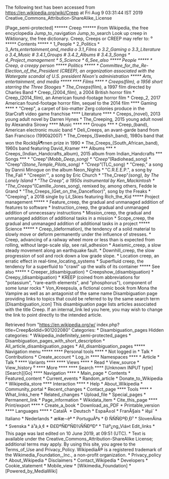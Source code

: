 The following text has been accessed from https://en.wikipedia.org/wiki/Creep at Fri Aug 9 03:31:44 IST 2019
Creative_Commons_Attribution-ShareAlike_License


















[Page_semi-protected]
****** Creep ******
From Wikipedia, the free encyclopedia
Jump_to_navigation Jump_to_search
 Look up creep in Wiktionary, the free dictionary.
Creep, Creeps or CREEP may refer to:
⁰
***** Contents *****
    * 1_People
    * 2_Politics
    * 3_Arts,_entertainment,_and_media
          o 3.1_Films
          o 3.2_Gaming
          o 3.3_Literature
          o 3.4_Music
                # 3.4.1_Groups
                # 3.4.2_Albums
                # 3.4.3_Songs
    * 4_Project_management
    * 5_Science
    * 6_See_also
***** People *****
    * Creep, a creepy person
***** Politics *****
    * Committee_for_the_Re-Election_of_the_President (CREEP), an organization
      associated with the Watergate scandal of U.S. president Nixon's
      administration
***** Arts, entertainment, and media *****
**** Films ****
    * Creeps_(film), a 1956 short starring the Three Stooges
    * The_Creeps_(film), a 1997 film directed by Charles Band
    * Creep_(2004_film), a 2004 British horror film
    * Creep_(2014_film), an American found-footage horror film
    * Creep_2, 2017 American found-footage horror film, sequel to the 2014 film
**** Gaming ****
    * "Creep", a carpet of bio-matter Zerg colonies produce in the StarCraft
      video game franchise
**** Literature ****
    * Creeps_(novel), 2013 young adult novel by Darren Hynes
    * The_Creeping, 2015 young adult novel by Alexandra Sirowy
**** Music ****
*** Groups ***
    * Creep_(band), American electronic music band
    * Deli_Creeps, an avant-garde band from San Francisco (1990â2007)
    * The_Creeps_(Swedish_band), 1980s band that won the RockbjÃ¶rnen prize in
      1990
    * The_Creeps_(South_African_band), 1960s band featuring David_Kramer
*** Albums ***
    * Creeps_(Indian_Handcrafts_album), 2015 album from Indian_Handcrafts
*** Songs ***
    * "Creep"_(Mobb_Deep_song)
    * "Creep"_(Radiohead_song)
    * "Creep"_(Stone_Temple_Pilots_song)
    * "Creep"_(TLC_song)
    * "Creep," a song by Dannii Minogue on the album Neon_Nights
    * "C.R.E.E.P.", a song by The_Fall
    * "Creepin'", a song by Eric Church
    * "The_Creep"_(song), by The Lonely Island
    * "The Creep", a 1950s instrumental by Ken_Mackintosh
    * "The_Creeps"_(Camille_Jones_song), remixed by, among others, Fedde le
      Grand
    * "The_Creeps_(Get_on_the_Dancefloor)", song by the Freaks
    * "Creeping", a 2018 single by Lil_Skies featuring Rich_the_Kid
***** Project management *****
    * Feature_creep, the gradual and unmanaged addition of features to software
    * Instruction_creep, the gradual and unmanaged addition of unnecessary
      instructions
    * Mission_creep, the gradual and unmanaged addition of additional tasks in
      a mission
    * Scope_creep, the gradual and unmanaged addition of additional tasks in a
      project
***** Science *****
    * Creep_(deformation), the tendency of a solid material to slowly move or
      deform permanently under the influence of stresses.
    * Creep, advancing of a railway wheel more or less than is expected from
      rolling, without large-scale slip, see rail_adhesion
    * Aseismic_creep, a slow steady movement along an earthquake fault.
    * Downhill_creep, the slow progression of soil and rock down a low grade
      slope.
    * Location creep, an erratic effect in real-time_locating_systems
    * Superfluid creep, the tendency for a superfluid to "crawl" up the walls
      of its container
***** See also *****
    * Creeper_(disambiguation)
    * Creepshow_(disambiguation)
    * Creepy_(disambiguation)
    * KREEP (coined from abbreviations for "potassium", "rare-earth elements",
      and "phosphorus"), component of some lunar rocks
    * Von_Kreepsula, a fictional comic book from Mona the Vampire as well as an
      antagonist of the same name
                      Disambiguation page providing links to topics that could
                      be referred to by the same search term
[Disambiguation_icon] This disambiguation page lists articles associated with
                      the title Creep.
                      If an internal_link led you here, you may wish to change
                      the link to point directly to the intended article.

Retrieved from "https://en.wikipedia.org/w/
index.php?title=Creep&oldid=901202080"
Categories:
    * Disambiguation_pages
Hidden categories:
    * Wikipedia_indefinitely_semi-protected_pages
    * Disambiguation_pages_with_short_description
    * All_article_disambiguation_pages
    * All_disambiguation_pages
***** Navigation menu *****
**** Personal tools ****
    * Not logged in
    * Talk
    * Contributions
    * Create_account
    * Log_in
**** Namespaces ****
    * Article
    * Talk
⁰
**** Variants ****
**** Views ****
    * Read
    * View_source
    * View_history
⁰
**** More ****
**** Search ****
[Unknown INPUT type][Search][Go]
**** Navigation ****
    * Main_page
    * Contents
    * Featured_content
    * Current_events
    * Random_article
    * Donate_to_Wikipedia
    * Wikipedia_store
**** Interaction ****
    * Help
    * About_Wikipedia
    * Community_portal
    * Recent_changes
    * Contact_page
**** Tools ****
    * What_links_here
    * Related_changes
    * Upload_file
    * Special_pages
    * Permanent_link
    * Page_information
    * Wikidata_item
    * Cite_this_page
**** Print/export ****
    * Create_a_book
    * Download_as_PDF
    * Printable_version
**** Languages ****
    * CatalÃ 
    * Deutsch
    * EspaÃ±ol
    * FranÃ§ais
    * íêµ­ì´
    * Italiano
    * Nederlands
    * æ¥æ¬èª
    * PortuguÃªs
    * Ð ÑÑÑÐºÐ¸Ð¹
    * SlovenÄina
    * Svenska
    * à¹à¸à¸¢
    * Ð£ÐºÑÐ°ÑÐ½ÑÑÐºÐ°
    * Tiáº¿ng_Viá»t
Edit_links
    * This page was last edited on 10 June 2019, at 09:51 (UTC).
    * Text is available under the Creative_Commons_Attribution-ShareAlike
      License; additional terms may apply. By using this site, you agree to the
      Terms_of_Use and Privacy_Policy. WikipediaÂ® is a registered trademark of
      the Wikimedia_Foundation,_Inc., a non-profit organization.
    * Privacy_policy
    * About_Wikipedia
    * Disclaimers
    * Contact_Wikipedia
    * Developers
    * Cookie_statement
    * Mobile_view
    * [Wikimedia_Foundation]
    * [Powered_by_MediaWiki]
